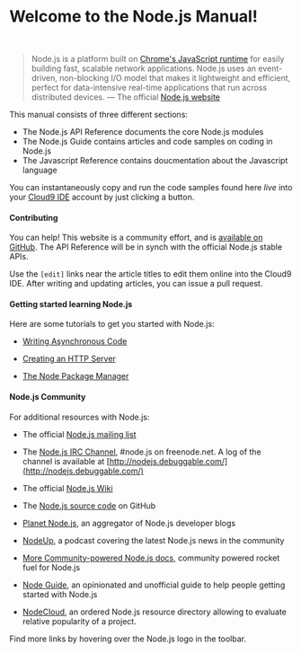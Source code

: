 
# Welcome to the Node.js Manual!

<br/>

> Node.js is a platform built on [Chrome's JavaScript runtime](http://code.google.com/p/v8/) for easily building fast, scalable network applications. Node.js uses an event-driven, non-blocking I/O model that makes it lightweight and efficient, perfect for data-intensive real-time applications that run across distributed devices. — The official [Node.js website](http://nodejs.org)

This manual consists of three different sections:

* The Node.js API Reference documents the core Node.js modules
* The Node.js Guide contains articles and code samples on coding in Node.js
* The Javascript Reference contains doucmentation about the Javascript language 

You can instantaneously copy and run the code samples found here _live_ into your [Cloud9 IDE](http://c9.io) account by just clicking a button.

#### Contributing

You can help! This website is a community effort, and is [available on GitHub](https://github.com/mattpardee/nodemanual.org). The API Reference will be in synch with the official Node.js stable APIs. 

Use the `[edit]` links near the article titles to edit them online into the Cloud9 IDE. After writing and updating articles, you can issue a pull request.

#### Getting started learning Node.js

Here are some tutorials to get you started with Node.js:

* [Writing Asynchronous Code](nodejs_dev_guide/writing_asynchronous_code.html)

* [Creating an HTTP Server](nodejs_dev_guide/creating_an_http_server.html)

* [The Node Package Manager](nodejs_dev_guide/npm.html)

#### Node.js Community 

For additional resources with Node.js:

* The official [Node.js mailing list](http://groups.google.com/group/nodejs?pli=1)

* The [Node.js IRC Channel](http://webchat.freenode.net/?channels=node.js&uio=d4), #node.js on freenode.net. A log of the channel is available at [http://nodejs.debuggable.com/](http://nodejs.debuggable.com/)

* The official [Node.js Wiki](https://github.com/joyent/node/wiki)

* The [Node.js source code](http://github.com/joyent/node) on GitHub

* [Planet Node.js](http://planetnodejs.com/), an aggregator of Node.js developer blogs

* [NodeUp](http://nodeup.com/), a podcast covering the latest Node.js news in the community

* [More Community-powered Node.js docs](http://docs.nodejitsu.com), community powered rocket fuel for Node.js

* [Node Guide](http://nodeguide.com), an opinionated and unofficial guide to help people getting started with Node.js

* [NodeCloud](http://www.nodecloud.org), an ordered Node.js resource directory allowing to evaluate relative popularity of a project.

Find more links by hovering over the Node.js logo in the toolbar.